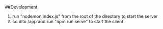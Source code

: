 ##Development
1. run "nodemon index.js" from the root of the directory to start the server
2. cd into /app and run "npm run serve" to start the client
